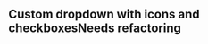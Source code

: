 <h2>Custom dropdown with icons and checkboxes<span class="status refactor">Needs refactoring</span></h2>
